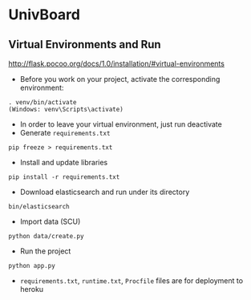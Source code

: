 # UnivBoard

## Virtual Environments and Run

http://flask.pocoo.org/docs/1.0/installation/#virtual-environments
- Before you work on your project, activate the corresponding environment:
```
. venv/bin/activate
(Windows: venv\Scripts\activate)
```
- In order to leave your virtual environment, just run deactivate
- Generate `requirements.txt`
```
pip freeze > requirements.txt
```
- Install and update libraries
```
pip install -r requirements.txt
```
- Download elasticsearch and run under its directory
```
bin/elasticsearch
```
- Import data (SCU)
```
python data/create.py
```
- Run the project
```
python app.py
```
- `requirements.txt`, `runtime.txt`, `Procfile` files are for deployment to heroku
